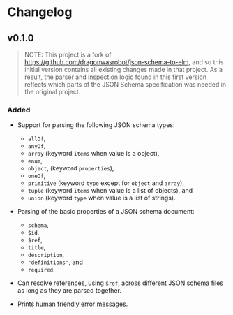 # Changelog

## v0.1.0

> NOTE: This project is a fork of
> https://github.com/dragonwasrobot/json-schema-to-elm, and so this initial
> version contains all existing changes made in that project. As a result, the
> parser and inspection logic found in this first version reflects which parts
> of the JSON Schema specification was needed in the original project.

### Added

- Support for parsing the following JSON schema types:
  - `allOf`,
  - `anyOf`,
  - `array` (keyword `items` when value is a object),
  - `enum`,
  - `object`, (keyword `properties`),
  - `oneOf`,
  - `primitive` (keyword `type` except for `object` and `array`),
  - `tuple` (keyword `items` when value is a list of objects), and
  - `union` (keyword `type` when value is a list of strings).

- Parsing of the basic properties of a JSON schema document:
  - `schema`,
  - `$id`,
  - `$ref`,
  - `title`,
  - `description`,
  - `"definitions"`, and
  - `required`.

- Can resolve references, using `$ref`, across different JSON schema files as
  long as they are parsed together.

- Prints [human friendly error messages](http://elm-lang.org/blog/compiler-errors-for-humans).
